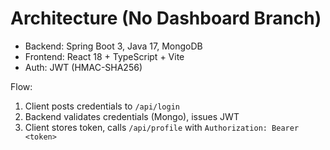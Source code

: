 # Architecture (No Dashboard Branch)

- Backend: Spring Boot 3, Java 17, MongoDB
- Frontend: React 18 + TypeScript + Vite
- Auth: JWT (HMAC-SHA256)

Flow:
1. Client posts credentials to `/api/login`
2. Backend validates credentials (Mongo), issues JWT
3. Client stores token, calls `/api/profile` with `Authorization: Bearer <token>`
